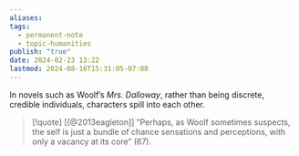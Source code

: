```yaml
---
aliases: 
tags:
  - permanent-note
  - topic-humanities
publish: "true"
date: 2024-02-23 13:22
lastmod: 2024-08-16T15:31:05-07:00
---
```

In novels such as Woolf’s *Mrs. Dalloway*, rather than being discrete, credible individuals, characters spill into each other.

>[!quote] [[@2013eagleton]]
>”Perhaps, as Woolf sometimes suspects, the self is just a bundle of chance sensations and perceptions, with only a vacancy at its core” (67). 